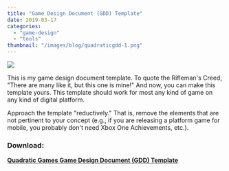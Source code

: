 ```yaml
---
title: "Game Design Document (GDD) Template"
date: 2019-03-17
categories: 
  - "game-design"
  - "tools"
thumbnail: "/images/blog/quadraticgdd-1.png"
---
```


[![](/images/blog/quadraticgdd.png)](/downloads/GDD.zip)

This is my game design document template. To quote the Rifleman's Creed, "There are many like it, but this one is mine!" And now, you can make this template yours. This template should work for most any kind of game on any kind of digital platform.

Approach the template "reductively." That is, remove the elements that are not pertinent to your concept (e.g., if you are releasing a platform game for mobile, you probably don't need Xbox One Achievements, etc.).

### **Download:**

**[Quadratic Games Game Design Document (GDD) Template](/downloads/GDD.zip)**
